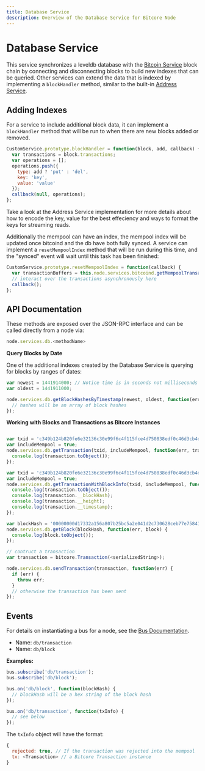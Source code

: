 ```yaml
---
title: Database Service
description: Overview of the Database Service for Bitcore Node
---
```

# Database Service

This service synchronizes a leveldb database with the [Bitcoin Service](bitcoind.md) block chain by connecting and disconnecting blocks to build new indexes that can be queried. Other services can extend the data that is indexed by implementing a `blockHandler` method, similar to the built-in [Address Service](address.md).

## Adding Indexes

For a service to include additional block data, it can implement a `blockHandler` method that will be run to when there are new blocks added or removed.

```js
CustomService.prototype.blockHandler = function(block, add, callback) {
  var transactions = block.transactions;
  var operations = [];
  operations.push({
    type: add ? 'put' : 'del',
    key: 'key',
    value: 'value'
  });
  callback(null, operations);
};
```

Take a look at the Address Service implementation for more details about how to encode the key, value for the best effeciency and ways to format the keys for streaming reads.

Additionally the mempool can have an index, the mempool index will be updated once bitcoind and the db have both fully synced. A service can implement a `resetMempoolIndex` method that will be run during this time, and the "synced" event will wait until this task has been finished:

```js
CustomService.prototype.resetMempoolIndex = function(callback) {
  var transactionBuffers = this.node.services.bitcoind.getMempoolTransactions();
  // interact over the transactions asynchronously here
  callback();
};
```

## API Documentation

These methods are exposed over the JSON-RPC interface and can be called directly from a node via:

```js
node.services.db.<methodName>
```

**Query Blocks by Date**

One of the additional indexes created by the Database Service is querying for blocks by ranges of dates:
```js
var newest = 1441914000; // Notice time is in seconds not milliseconds
var oldest = 1441911000;

node.services.db.getBlockHashesByTimestamp(newest, oldest, function(err, hashes) {
  // hashes will be an array of block hashes
});

```

**Working with Blocks and Transactions as Bitcore Instances**

```js

var txid = 'c349b124b820fe6e32136c30e99f6c4f115fce4d750838edf0c46d3cb4d7281e';
var includeMempool = true;
node.services.db.getTransaction(txid, includeMempool, function(err, transaction) {
  console.log(transaction.toObject());
});

var txid = 'c349b124b820fe6e32136c30e99f6c4f115fce4d750838edf0c46d3cb4d7281e';
var includeMempool = true;
node.services.db.getTransactionWithBlockInfo(txid, includeMempool, function(err, transaction) {
  console.log(transaction.toObject());
  console.log(transaction.__blockHash);
  console.log(transaction.__height);
  console.log(transaction.__timestamp);
});

var blockHash = '00000000d17332a156a807b25bc5a2e041d2c730628ceb77e75841056082a2c2';
node.services.db.getBlock(blockHash, function(err, block) {
  console.log(block.toObject());
});

// contruct a transaction
var transaction = bitcore.Transaction(<serializedString>);

node.services.db.sendTransaction(transaction, function(err) {
  if (err) {
    throw err;
  }
  // otherwise the transaction has been sent
});

```

## Events

For details on instantiating a bus for a node, see the [Bus Documentation](../bus.md).

- Name: `db/transaction`
- Name: `db/block`

**Examples:**
```js
bus.subscribe('db/transaction');
bus.subscribe('db/block');

bus.on('db/block', function(blockHash) {
  // blockHash will be a hex string of the block hash
});

bus.on('db/transaction', function(txInfo) {
  // see below
});

```

The `txInfo` object will have the format:
```js
{
  rejected: true, // If the transaction was rejected into the mempool
  tx: <Transaction> // a Bitcore Transaction instance
}
```